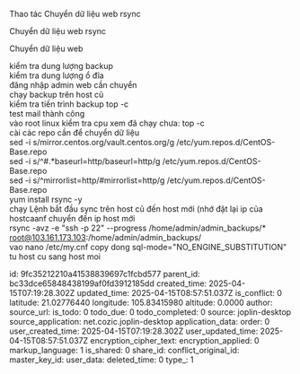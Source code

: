 Thao tác Chuyển dữ liệu web rsync

Chuyển dữ liệu web rsync

Chuyển dữ liệu web

kiểm tra dung lượng backup  
kiểm tra dung lượng ổ đĩa  
đăng nhập admin web cần chuyển  
chạy backup trên host cũ  
kiểm tra tiến trình backup top -c  
test mail thành công  
vào root linux kiểm tra cpu xem đã chạy chưa: top -c  
cài các repo cần để chuyển dữ liệu  
sed -i s/mirror.centos.org/vault.centos.org/g /etc/yum.repos.d/CentOS-Base.repo  
sed -i s/^#.\*baseurl=http/baseurl=http/g /etc/yum.repos.d/CentOS-Base.repo  
sed -i s/^mirrorlist=http/#mirrorlist=http/g /etc/yum.repos.d/CentOS-Base.repo  
yum install rsync -y  
chạy Lệnh bắt đầu sync trên host cũ đến host mới (nhớ đặt lại ip của hostcaanf chuyển đến ip host mới  
rsync -avz -e "ssh -p 22" --progress /home/admin/admin_backups/\* root@103.161.173.103:/home/admin/admin_backups/  
vao nano /etc/my.cnf copy dong sql-mode="NO_ENGINE_SUBSTITUTION" tu host cu sang host moi

id: 9fc35212210a41538839697c1fcbd577
parent_id: bc33dce65848438199af0fd3912185dd
created_time: 2025-04-15T07:19:28.302Z
updated_time: 2025-04-15T08:57:51.037Z
is_conflict: 0
latitude: 21.02776440
longitude: 105.83415980
altitude: 0.0000
author: 
source_url: 
is_todo: 0
todo_due: 0
todo_completed: 0
source: joplin-desktop
source_application: net.cozic.joplin-desktop
application_data: 
order: 0
user_created_time: 2025-04-15T07:19:28.302Z
user_updated_time: 2025-04-15T08:57:51.037Z
encryption_cipher_text: 
encryption_applied: 0
markup_language: 1
is_shared: 0
share_id: 
conflict_original_id: 
master_key_id: 
user_data: 
deleted_time: 0
type_: 1